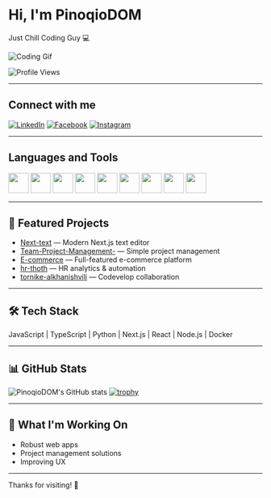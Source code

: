 # Hi, I'm PinoqioDOM

Just Chill Coding Guy 💻

![Coding Gif](https://media.giphy.com/media/qgQUggAC3Pfv687qPC/giphy.gif)

![Profile Views](https://komarev.com/ghpvc/?username=PinoqioDOM)

---

## Connect with me

[![LinkedIn](https://img.shields.io/badge/LinkedIn-blue?logo=linkedin&logoColor=white)](https://linkedin.com/in/yourprofile)
[![Facebook](https://img.shields.io/badge/Facebook-1877F2?logo=facebook&logoColor=white)](https://facebook.com/yourprofile)
[![Instagram](https://img.shields.io/badge/Instagram-E4405F?logo=instagram&logoColor=white)](https://instagram.com/yourprofile)

---

## Languages and Tools

<img src="https://cdn.jsdelivr.net/gh/devicons/devicon/icons/html5/html5-original.svg" width="40" /> 
<img src="https://cdn.jsdelivr.net/gh/devicons/devicon/icons/css3/css3-original.svg" width="40" />
<img src="https://cdn.jsdelivr.net/gh/devicons/devicon/icons/javascript/javascript-original.svg" width="40" />
<img src="https://cdn.jsdelivr.net/gh/devicons/devicon/icons/typescript/typescript-original.svg" width="40" />
<img src="https://cdn.jsdelivr.net/gh/devicons/devicon/icons/react/react-original.svg" width="40" />
<img src="https://cdn.jsdelivr.net/gh/devicons/devicon/icons/nodejs/nodejs-original.svg" width="40" />
<img src="https://cdn.jsdelivr.net/gh/devicons/devicon/icons/docker/docker-original.svg" width="40" />
<img src="https://cdn.jsdelivr.net/gh/devicons/devicon/icons/git/git-original.svg" width="40" />
<img src="https://cdn.jsdelivr.net/gh/devicons/devicon/icons/python/python-original.svg" width="40" />
<!-- Add more icons as needed -->

---

## 🚀 Featured Projects

- [Next-text](https://github.com/PinoqioDOM/Next-text) — Modern Next.js text editor
- [Team-Project-Management-](https://github.com/PinoqioDOM/Team-Project-Management-) — Simple project management
- [E-commerce](https://github.com/PinoqioDOM/E-commerce) — Full-featured e-commerce platform
- [hr-thoth](https://github.com/Octarinox/hr-thoth) — HR analytics & automation
- [tornike-alkhanishvili](https://github.com/Codevelop-Technologies-Hiring/tornike-alkhanishvili) — Codevelop collaboration

---

## 🛠️ Tech Stack

JavaScript | TypeScript | Python | Next.js | React | Node.js | Docker

---

## 📊 GitHub Stats

![PinoqioDOM's GitHub stats](https://github-readme-stats.vercel.app/api?username=PinoqioDOM&show_icons=true&theme=radical)
[![trophy](https://github-profile-trophy.vercel.app/?username=PinoqioDOM&theme=algolia)](https://github.com/ryo-ma/github-profile-trophy)

---

## 🌱 What I'm Working On

- Robust web apps
- Project management solutions
- Improving UX

---

Thanks for visiting! 🚀
